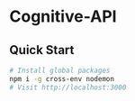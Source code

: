 # Cognitive-API

## Quick Start

```bash
# Install global packages
npm i -g cross-env nodemon
# Visit http://localhost:3000
```
